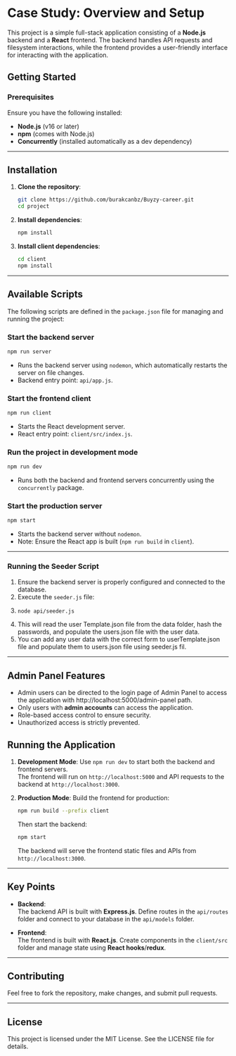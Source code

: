 # Case Study: Overview and Setup

This project is a simple full-stack application consisting of a **Node.js** backend and a **React** frontend. The backend handles API requests and filesystem interactions, while the frontend provides a user-friendly interface for interacting with the application.

## Getting Started

### Prerequisites

Ensure you have the following installed:
- **Node.js** (v16 or later)
- **npm** (comes with Node.js)
- **Concurrently** (installed automatically as a dev dependency)

---

## Installation

1. **Clone the repository**:
   ```bash
   git clone https://github.com/burakcanbz/Buyzy-career.git
   cd project
   ```

2. **Install dependencies**:
   ```bash
   npm install
   ```

3. **Install client dependencies**:
   ```bash
   cd client
   npm install
   ```

---

## Available Scripts

The following scripts are defined in the `package.json` file for managing and running the project:

### **Start the backend server**
```bash
npm run server
```
- Runs the backend server using `nodemon`, which automatically restarts the server on file changes.
- Backend entry point: `api/app.js`.

### **Start the frontend client**
```bash
npm run client
```
- Starts the React development server.
- React entry point: `client/src/index.js`.

### **Run the project in development mode**
```bash
npm run dev
```
- Runs both the backend and frontend servers concurrently using the `concurrently` package.

### **Start the production server**
```bash
npm start
```
- Starts the backend server without `nodemon`.
- Note: Ensure the React app is built (`npm run build` in `client`).

---

### Running the Seeder Script
1. Ensure the backend server is properly configured and connected to the database.
2. Execute the `seeder.js` file:
3. 
   ```bash
   node api/seeder.js
   ```
4. This will read the user Template.json file from the data folder, hash the passwords, and populate the users.json file with the user data.
5. You can add any user data with the correct form to userTemplate.json file and populate them to users.json file using seeder.js fil.
---

## Admin Panel Features
- Admin users can be directed to the login page of Admin Panel to access the application with http://localhost:5000/admin-panel path.
- Only users with **admin accounts** can access the application.  
- Role-based access control to ensure security.  
- Unauthorized access is strictly prevented.  

## Running the Application

1. **Development Mode**:
   Use `npm run dev` to start both the backend and frontend servers.  
   The frontend will run on `http://localhost:5000` and API requests to the backend at `http://localhost:3000`.

2. **Production Mode**:
   Build the frontend for production:
   ```bash
   npm run build --prefix client
   ```
   Then start the backend:
   ```bash
   npm start
   ```
   The backend will serve the frontend static files and APIs from `http://localhost:3000`.

---

## Key Points

- **Backend**:  
  The backend API is built with **Express.js**. Define routes in the `api/routes` folder and connect to your database in the `api/models` folder.

- **Frontend**:  
  The frontend is built with **React.js**. Create components in the `client/src` folder and manage state using **React hooks**/**redux**.

---

## Contributing
Feel free to fork the repository, make changes, and submit pull requests.

---

## License
This project is licensed under the MIT License. See the LICENSE file for details.


